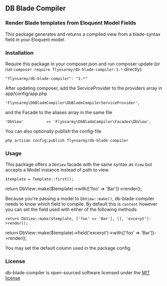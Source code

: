 ## DB Blade Compiler


### Render Blade templates from Eloquent Model Fields

This package generates and returns a compiled view from a blade-syntax field in your Eloquent model.


### Installation

Require this package in your composer.json and run composer update (or run `composer require flynsarmy/db-blade-compiler:1.*` directly):

    "flynsarmy/db-blade-compiler": "1.*"

After updating composer, add the ServiceProvider to the providers array in app/config/app.php

    'Flynsarmy\DbBladeCompiler\DbBladeCompilerServiceProvider',

and the Facade to the aliases array in the same file

    'DbView'          => 'Flynsarmy\DbBladeCompiler\Facades\DbView',

You can also optionally publish the config-file

    php artisan config:publish flynsarmy/db-blade-compiler


### Usage

This package offers a `DbView` facade with the same syntax as `View` but accepts a Model instance instead of path to view.

    $template = Template::first();
return DbView::make($template)->with(['foo' => 'Bar'])->render();

Because you're passing a model to `DbView::make()`, db-blade-compiler needs to know which field to compile. By default this is `content` however you can set the field used with either of the following methods:

    return DbView::make($template, ['foo' => 'Bar'], [], 'excerpt')->render();
return DbView::make($template)->field('excerpt')->with(['foo' => 'Bar'])->render();

You may set the default column used in the package config.


### License

db-blade-compiler is open-sourced software licensed under the [MIT license](http://opensource.org/licenses/MIT)
